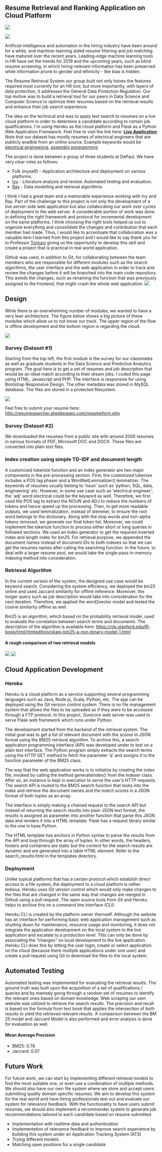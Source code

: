 ## Resume Retrieval and Ranking Application on Cloud Platform

<p>
<img src="resume-retrieval/resume-search-page.jpg">
</p>
<p>
<img src="resume-retrieval/resume-search-results.jpg">
</p>

Artificial intelligence and automation in the hiring industry have been around for a while, and machine-learning aided resume filtering and job matching have matured over the recent years. Leading-edge machine learning tools in HR have set the trends for 2019 and the upcoming years, such as blind resume screening, in which hiring-relevant information has been preserved while information prone to gender and ethnicity - like bias is hidden. 

The Resume Retrieval System our group built not only hones the features required most currently for an HR tool, but more importantly, with layers of data protection, it addresses the General Data Protection Regulation. Our top motive was to build a retrieval tool for our peers in Data Science and Computer Science to optimize their resumes based on the retrieval results and enhance their job search experience. 

The idea on the technical end was to apply text search to resumes on a live cloud platform in order to determine a candidate according to certain job qualifications. I'm using Heroku as the cloud platform and Flask as a Python Web Application Framework. Feel free to visit the link here:
<a href='https://resume-retrieval.herokuapp.com'>**Live Application**</a>
Note that our dataset has mostly resumes of electrical engineers that are publicly availble from an online source. Example keywords would be <a href='https://resume-retrieval.herokuapp.com/?q=electrical+engineering'>electrical engineering</a>, <a href='https://resume-retrieval.herokuapp.com/?q=assemble+programming'>assembly programming</a>

The project is done between a group of three students at DePaul. We have very clear roles as follows:
* Folk (myself) - Application architecture and deployment on various platforms.
* <a href="https://www.linkedin.com/in/ivyli678/">Ivy</a> - Literature analysis and review. Automated testing and evaluation.
* <a href="https://www.linkedin.com/in/ray-hu/">Ray</a> - Data modelling and retrieval algorithms

I think I had a great team and a memorable experience working with Ivy and Ray. Part of the challenge to this project is not only the development of a live server-side web application but also collaborating our work over cycles of deployment to the web server. A considerable portion of work was done in defining the right framework and protocol for incremental development on the same platforms. I think choosing the right tools helped us out to organize everything and consolidate the changes and contribution that each member had made. Thus, I would like to accentuate that collaboration was a valuable item I learned from this project and I would like to say thank you for to Professor <a href="https://www.cdm.depaul.edu/about/pages/people/facultyinfo.aspx?fid=776">Tomuro</a> giving us the opportunity to develop this skill and create a project that is practical in real world application.

Github was used, in addition to Git, for collaborating between the team members who are responsible for different modules such as the search algorithms, the user interface and the web application in order to track and review the changes before it will be branched into the main code repository. This avoids the changes, such as renaming the function that was previously assigned to the frontend, that might crash the whole web application.
<img src="resume-retrieval/github.jpg"/>


## Design

While there is an overwhelming number of modules, we wanted to have a very lean architecture. The figure below shows a big picture of these modules which allow us to not loose our track. The upper region of the flow is offline development and the bottom region is regarding the cloud.

<p>
<img src="resume-retrieval/resume-retrieval-app-architecture.jpg"/>
</p>

### Survey (Dataset #1)
Starting from the top left, the first module is the survey for our classmates as well as graduate students in the Data Science and Predictive Analytics program. The goal here is to get a set of resumes and job description that would be an ideal match according to their dream jobs. I coded this page using HTML, Javascript and PHP. The interface is responsive for using Bootstrap Responsive Design. The other metadata was stored in MySQL database. The files are stored in a protected filesystem.

<p>
<img src="resume-retrieval/survey.jpg"/>
</p>

Feel free to submit your resume here:
<a href="http://resumesearcher.atwebpages.com/resumeform.php">http://resumesearcher.atwebpages.com/resumeform.php</a>

### Survey (Dataset #2)
We downloaded the resumes from a public site with around 2000 resumes in various formats of PDF, Microsoft DOC and DOCX. These files are converted into plain text files.


### Index creation using simple TD-IDF and document length
A customized tokenize function and an index generator are two major components in the pre-processing section. First, the customized tokenize includes a POS tag phaser and a WordNetLemmatizer() lemmatizer. The keywords of resumes usually belong to 'noun' such as 'python, SQL, data, engineering' etc. However, in some use case such as 'electrical engineer', the 'adj' word electrical could be the keyword as well. Therefore, we first used the POS tag to extract the NOUN and ADJ to reduce the numbers of tokens and hence speed up the processing. Then, to get more readable outputs, we used lemmatization, instead of stemmer, to ensure the root word belongs to the dictionary. Along with the stop words and non-alpha tokens removed, we generate our final token list. Moreover, we could implement the tokenize function to process either short or long queries in followed sections. We used an index generator to get the required inverted index and length index for bm25. For retrieval purpose, we appended the document names instead of document IDs to both indexes so that we can get the resumes names after calling the searching function. In the future, to deal with a larger resume pool, we would take the single-pass in-memory indexing method into consideration.


### Retrieval Algorithm
In the current version of the system, the designed use case would be keyword search. Considering the system efficiency, we deployed the bm25 online and used Jaccard similarity for offline reference. Moreover, the longer query such as job description would take into consideration for the next iteration. Therefore, we applied the word2vector model and tested the cosine similarity offline as well.

Bm25 is an algorithm, which based on the probability retrieval model,  used to evaluate the correlation between search terms and documents. The description of the algorithm is available here: https://nlp.stanford.edu/IR-book/html/htmledition/okapi-bm25-a-non-binary-model-1.html

#### A rough comparison of two retrieval models
<p>
  <img src="resume-retrieval/precision-recall-jaccard.jpg"/>
  <img src="resume-retrieval/precision-recall-bm25.jpg"/>
</p>


## Cloud Application Development
### Heroku
Heroku is a cloud platform as a service supporting several programming languages such as Java, Node.js, Scala, Python, etc. The app can be deployed using the Git version control system. There is no file management system that allows the files to be uploaded as if they were to be accessed through a FTP protocol. In this project, Gunicorn web server was used to serve Flask web framework which runs under Python.

The development started from the backend of the retrieval system. The initial goal was to get a list of relevant document with the scores in JSON format using the BM25 retrieval algorithm. To archive this, a search application programming interface (API) was developed under to test on a plain text interface. The Python program simply extracts the search terms using the HTTP GET method to fetch the parameter ‘q’ and assigns it to the function parameter of the BM25 class.

The way that the web application works is to initialize by creating the index file, invoked by calling the method generateIndex() from the indexer class. After so, an instance is kept in execution to serve the user’s HTTP requests. The search API is routed to the BM25 search function that looks into the index and retrieve the document names and the match scores in a JSON format of both tuples as an array. 

The interface is simply making a chained request to the search API but instead of returning the search results into plain JSON text format, the results is assigned as parameter into another function that parse this JSON data and renders it into a HTML template. Flask has a request library similar to the one in base Python.

The HTML template has anchors in Python syntax to parse the results from the API and loop through the array of tuples. In other words, the headers, footers and containers are static but the content for the search results are dynamic and are generated into a table HTML element. Refer to the search_results.html in the templates directory.

### Deployment
Unlike typical platforms that has a certain protocol which establish direct access to a file system, the deployment to a cloud platform is rather tedious. Heroku uses Git version control which would only make changes to the files that are changed in the same way that changes are merged in Github using a pull request. The open source tools from Git and Heroku helps to archive this on a command line interface (CLI).

Heroku CLI is created by the platform owner themself. Although the website has an interface for performing basic web application management such as shutting down for maintenance, resource usage and monitoring, it does not integrate the application development on the local system to the live application and escalate to a production level. This can only be done by associating the “changes” on local development to the live application. Heroku CLI does this by letting the user login, create or select application on the cloud (because there multiple applications under one user) and create a pull request using Git to download the files to the local system.


## Automated Testing
Automated testing was implemented for evaluating the retrieval results. The ground truth was built upon the acquisition of a set of qualifications / queries and by mannaly going through a random set of resumes to identify the relevant ones based on domain knowledge. Web scraping our own website was utilized to retrieve the search results. The precision and recall is based on the formula from text book that applies the intersection of both results to yield the retrieved relevant results. A comparison between the BM 25 model and Jaccard Model is also performed and error analysis is done for evaluation as well.  

#### Mean Average Precision
* BM25: 0.76
* Jaccard: 0.07


## Future Work
For future work, we can start by implementing different retrieval models to find the most suitable one, or even use a combination of multiple methods. We should also have our own file system where we store and accept users submitting quality domain specific resumes. We aim to develop this system for the real world and have hiring professionals test out and evaluate our system for relevance feedback. With the functionality to have users submit resumes, we should also implement a recommender system to generate job recommendations tailored to each candidate based on resume submitted. 

* Implementation with realtime data and authentication
* Implementation of relevance feedback to improve search experience by building this system under an Application Tracking System (ATS)
* Trying different models
* Matching open positions for a single candidate



